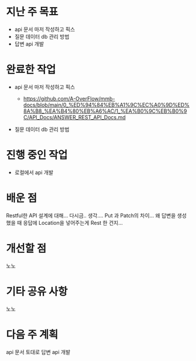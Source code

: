 # 지난 주 목표
- api 문서 마저 작성하고 픽스
- 질문 데이터 db 관리 방법
- 답변 api 개발
  
# 완료한 작업
- api 문서 마저 작성하고 픽스
  -   https://github.com/A-OverFlow/mmb-docs/blob/main/0_%ED%94%84%EB%A1%9C%EC%A0%9D%ED%8A%B8_%EA%B4%80%EB%A6%AC/1_%EA%B0%9C%EB%B0%9C/API_Docs/ANSWER_REST_API_Docs.md
  
- 질문 데이터 db 관리 방법

# 진행 중인 작업
- 로컬에서 api 개발
  
# 배운 점
Restful한 API 설계에 대해... 다시금.. 생각....
Put 과 Patch의 차이... 왜 답변을 생성했을 때 응답에 Location을 넣어주는게 Rest 한 건지...

# 개선할 점
노노
# 기타 공유 사항
노노
# 다음 주 계획
api 문서 토대로 답변 api 개발
